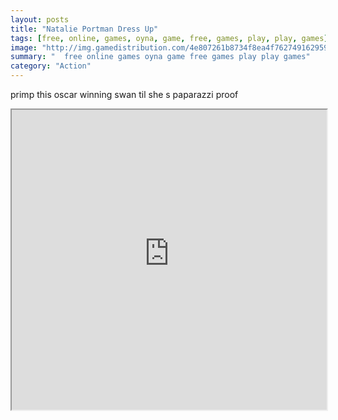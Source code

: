 ```yaml
---
layout: posts
title: "Natalie Portman Dress Up"
tags: [free, online, games, oyna, game, free, games, play, play, games]
image: "http://img.gamedistribution.com/4e807261b8734f8ea4f7627491629591.jpg"
summary: "  free online games oyna game free games play play games"
category: "Action"
---
```


primp this oscar winning swan til she s paparazzi proof

<iframe width="100%" height="480px;" src="http://flash.gamedistribution.com?game=4e807261b8734f8ea4f7627491629591"></iframe>